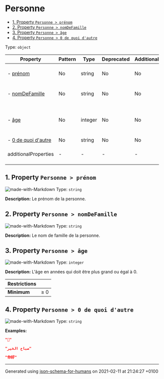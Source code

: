 # Personne

- [1. Property `Personne > prénom`](#pr_nom)
- [2. Property `Personne > nomDeFamille`](#nomDeFamille)
- [3. Property `Personne > âge`](#a_ge)
- [4. Property `Personne > 0 de quoi d'autre`](#a0_de_quoi_d_autre)

Type: `object`

| Property | Pattern | Type | Deprecated | Additional | Description |
| -------- | ------- | ---- | ---------- | ---------- | ----------- |
|-  [prénom](#pr_nom)|No|string|No| No|Le prénom de la personne.|
|-  [nomDeFamille](#nomDeFamille)|No|string|No| No|Le nom de famille de la personne.|
|-  [âge](#a_ge)|No|integer|No| No|L'âge en années qui doit être plus grand ou égal à 0.|
|-  [0 de quoi d'autre](#a0_de_quoi_d_autre)|No|string|No| No|-|
  | additionalProperties | - | - | - | - |  [![made-with-Markdown](https://img.shields.io/badge/Any%20type-allowed-green)](# "Additional Properties of any type are allowed.") | - |        

## <a name="pr_nom"></a>1. Property `Personne > prénom`

![made-with-Markdown](https://img.shields.io/badge/Optional-yellow)
Type: `string`

**Description:** Le prénom de la personne.

## <a name="nomDeFamille"></a>2. Property `Personne > nomDeFamille`

![made-with-Markdown](https://img.shields.io/badge/Optional-yellow)
Type: `string`

**Description:** Le nom de famille de la personne.

## <a name="a_ge"></a>3. Property `Personne > âge`

![made-with-Markdown](https://img.shields.io/badge/Optional-yellow)
Type: `integer`

**Description:** L'âge en années qui doit être plus grand ou égal à 0.

| Restrictions |   |
| ------------ | - |
| **Minimum** | &ge; 0 |

## <a name="a0_de_quoi_d_autre"></a>4. Property `Personne > 0 de quoi d'autre`

![made-with-Markdown](https://img.shields.io/badge/Optional-yellow)
Type: `string`

**Examples:** 

```json
"🖖"
```
```json
"صباح الخير"
```
```json
"你好"
```

----------------------------------------------------------------------------------------------------------------------------
Generated using [json-schema-for-humans](https://github.com/coveooss/json-schema-for-humans) on 2021-02-11 at 21:24:27 +0100